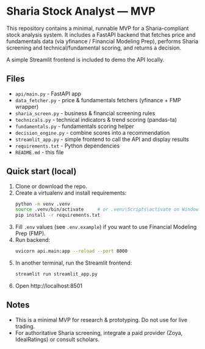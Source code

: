 # Sharia Stock Analyst — MVP

This repository contains a minimal, runnable MVP for a Sharia-compliant stock analysis system.
It includes a FastAPI backend that fetches price and fundamentals data (via yfinance / Financial Modeling Prep),
performs Sharia screening and technical/fundamental scoring, and returns a decision.

A simple Streamlit frontend is included to demo the API locally.

## Files
- `api/main.py` - FastAPI app
- `data_fetcher.py` - price & fundamentals fetchers (yfinance + FMP wrapper)
- `sharia_screen.py` - business & financial screening rules
- `technicals.py` - technical indicators & trend scoring (pandas-ta)
- `fundamentals.py` - fundamentals scoring helper
- `decision_engine.py` - combine scores into a recommendation
- `streamlit_app.py` - simple frontend to call the API and display results
- `requirements.txt` - Python dependencies
- `README.md` - this file

## Quick start (local)
1. Clone or download the repo.
2. Create a virtualenv and install requirements:
   ```bash
   python -m venv .venv
   source .venv/bin/activate     # or .venv\Scripts\activate on Windows
   pip install -r requirements.txt
   ```
3. Fill `.env` values (see `.env.example`) if you want to use Financial Modeling Prep (FMP).
4. Run backend:
   ```bash
   uvicorn api.main:app --reload --port 8000
   ```
5. In another terminal, run the Streamlit frontend:
   ```bash
   streamlit run streamlit_app.py
   ```
6. Open http://localhost:8501

## Notes
- This is a minimal MVP for research & prototyping. Do not use for live trading.
- For authoritative Sharia screening, integrate a paid provider (Zoya, IdealRatings) or consult scholars.
